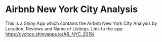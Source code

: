 # Airbnb New York City Analysis
This is a Shiny App which contains the Airbnb New York City Analysis by Location, Reviews and Name of Listings.
Link to the app: https://jychoo.shinyapps.io/AB_NYC_2019/
